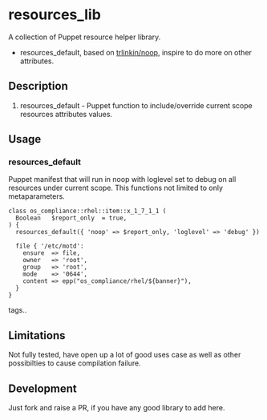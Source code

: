 # resources_lib

A collection of Puppet resource helper library.

- resources_default, based on [trlinkin/noop](https://forge.puppet.com/trlinkin/noop), inspire to do more on other attributes.

## Description

1. resources_default - Puppet function to include/override current scope resources attributes values.

## Usage

### resources_default

Puppet manifest that will run in noop with loglevel set to debug on all resources under current scope. This functions not
limited to only metaparameters.

```puppet
class os_compliance::rhel::item::x_1_7_1_1 (
  Boolean   $report_only  = true,
) {
  resources_default({ 'noop' => $report_only, 'loglevel' => 'debug' })

  file { '/etc/motd':
    ensure  => file,
    owner   => 'root',
    group   => 'root',
    mode    => '0644',
    content => epp("os_compliance/rhel/${banner}"),
  }
}
```

tags..

## Limitations

Not fully tested, have open up a lot of good uses case as well as other possibilties to cause compilation failure.

## Development

Just fork and raise a PR, if you have any good library to add here.
